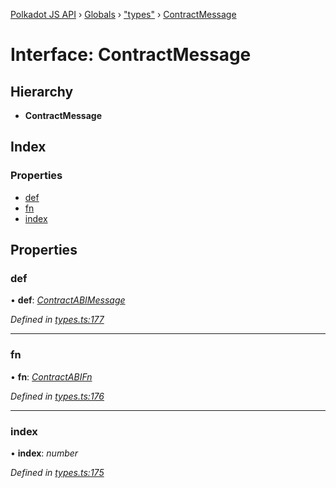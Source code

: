 [Polkadot JS API](../README.md) › [Globals](../globals.md) › ["types"](../modules/_types_.md) › [ContractMessage](_types_.contractmessage.md)

# Interface: ContractMessage

## Hierarchy

* **ContractMessage**

## Index

### Properties

* [def](_types_.contractmessage.md#def)
* [fn](_types_.contractmessage.md#fn)
* [index](_types_.contractmessage.md#index)

## Properties

###  def

• **def**: *[ContractABIMessage](_types_.contractabimessage.md)*

*Defined in [types.ts:177](https://github.com/polkadot-js/api/blob/e12f2f67c6/packages/api-contract/src/types.ts#L177)*

___

###  fn

• **fn**: *[ContractABIFn](_types_.contractabifn.md)*

*Defined in [types.ts:176](https://github.com/polkadot-js/api/blob/e12f2f67c6/packages/api-contract/src/types.ts#L176)*

___

###  index

• **index**: *number*

*Defined in [types.ts:175](https://github.com/polkadot-js/api/blob/e12f2f67c6/packages/api-contract/src/types.ts#L175)*
